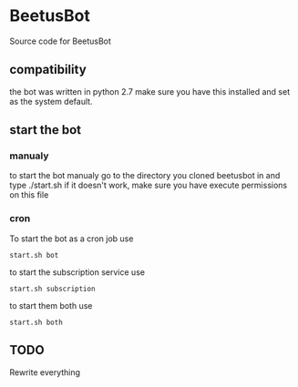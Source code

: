 BeetusBot
=========
Source code for BeetusBot

## compatibility
the bot was written in python 2.7 make sure you have this installed and set as the system default.

## start the bot

### manualy
to start the bot manualy go to the directory you cloned beetusbot in and type ./start.sh
if it doesn't work, make sure you have execute permissions on this file

### cron
To start the bot as a cron job use

	start.sh bot

to start the subscription service use

	start.sh subscription

to start them both use

	start.sh both


## TODO
Rewrite everything
